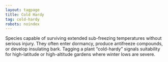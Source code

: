 ```yaml
---
layout: tagpage
title: Cold Hardy
tag: cold-hardy
robots: noindex
---
```


Species capable of surviving extended sub-freezing temperatures without serious injury. They often enter dormancy, produce antifreeze compounds, or develop insulating bark. Tagging a plant “cold-hardy” signals suitability for high-latitude or high-altitude gardens where winter lows are severe.
